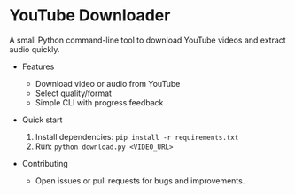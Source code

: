 # YouTube Downloader

A small Python command-line tool to download YouTube videos and extract audio quickly.

- Features
    - Download video or audio from YouTube
    - Select quality/format
    - Simple CLI with progress feedback

- Quick start
    1. Install dependencies: `pip install -r requirements.txt`
    2. Run: `python download.py <VIDEO_URL>`

- Contributing
    - Open issues or pull requests for bugs and improvements.